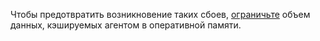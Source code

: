 Чтобы предотвратить возникновение таких сбоев, [ограничьте](../../../backup/operations/limit-agent-memory-usage.md) объем данных, кэшируемых агентом в оперативной памяти.